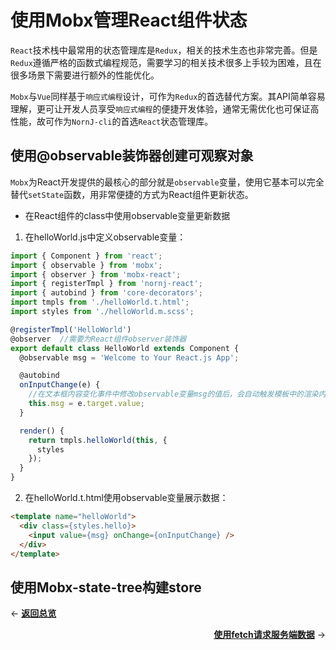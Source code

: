 # 使用Mobx管理React组件状态

`React`技术栈中最常用的状态管理库是`Redux`，相关的技术生态也非常完善。但是`Redux`遵循严格的函数式编程规范，需要学习的相关技术很多上手较为困难，且在很多场景下需要进行额外的性能优化。

`Mobx`与`Vue`同样基于`响应式编程`设计，可作为`Redux`的首选替代方案。其API简单容易理解，更可让开发人员享受`响应式编程`的便捷开发体验，通常无需优化也可保证高性能，故可作为`NornJ-cli`的首选`React`状态管理库。

## 使用@observable装饰器创建可观察对象

`Mobx`为React开发提供的最核心的部分就是`observable`变量，使用它基本可以完全替代`setState`函数，用非常便捷的方式为React组件更新状态。

* 在React组件的class中使用observable变量更新数据

1. 在helloWorld.js中定义observable变量：

```js
import { Component } from 'react';
import { observable } from 'mobx';
import { observer } from 'mobx-react';
import { registerTmpl } from 'nornj-react';
import { autobind } from 'core-decorators';
import tmpls from './helloWorld.t.html';
import styles from './helloWorld.m.scss';

@registerTmpl('HelloWorld')
@observer  //需要为React组件observer装饰器
export default class HelloWorld extends Component {
  @observable msg = 'Welcome to Your React.js App';

  @autobind
  onInputChange(e) {
    //在文本框内容变化事件中修改observable变量msg的值后，会自动触发模板中的渲染内容更新
    this.msg = e.target.value;
  }

  render() {
    return tmpls.helloWorld(this, {
      styles
    });
  }
}
```

2. 在helloWorld.t.html使用observable变量展示数据：

```html
<template name="helloWorld">
  <div class={styles.hello}>
    <input value={msg} onChange={onInputChange} />
  </div>
</template>
```

## 使用Mobx-state-tree构建store

<p align="left">← <a href="overview.md"><b>返回总览</b></a></p>
<p align="right"><a href="httpRequest.md"><b>使用fetch请求服务端数据</b></a> →</p>